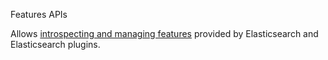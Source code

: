 Features APIs

Allows [introspecting and managing features](https://www.elastic.co/guide/en/elasticsearch/reference/current/features-apis.html) provided by Elasticsearch and Elasticsearch plugins.
